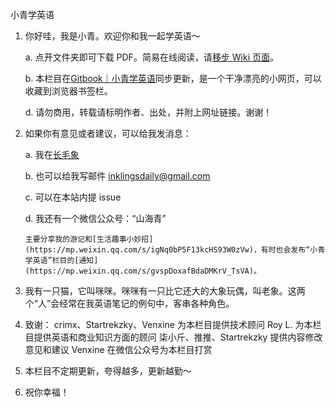 小青学英语

1. 你好哇，我是小青。欢迎你和我一起学英语～

    a. 点开文件夹即可下载 PDF。简易在线阅读，请[移步 Wiki 页面](https://github.com/inklings42/xqxyy/wiki)。
    
    b. 本栏目在[Gitbook｜小青学英语](https://inklings.gitbook.io/xiao-qing-xue-ying-yu/)同步更新，是一个干净漂亮的小网页，可以收藏到浏览器书签栏。
    
    d. 请勿商用，转载请标明作者、出处，并附上网址链接。谢谢！

2. 如果你有意见或者建议，可以给我发消息：

    a. 我在[长毛象](https://mastodon.social/web/@inklingsdaily)

    b. 也可以给我写邮件 inklingsdaily@gmail.com

    c. 可以在本站内提 issue

    d. 我还有一个微信公众号：“山海青”
    
       主要分享我的游记和[生活趣事小妙招](https://mp.weixin.qq.com/s/igNq0bP5F13kcHS93W0zVw)，有时也会发布“小青学英语”栏目的[通知](https://mp.weixin.qq.com/s/gvspDoxafBdaDMKrV_TsVA)。

3. 我有一只猫，它叫咪咪。咪咪有一只比它还大的大象玩偶，叫老象。这两个“人”会经常在我英语笔记的例句中，客串各种角色。
4. 致谢：
   crimx、Startrekzky、Venxine 为本栏目提供技术顾问
   Roy L. 为本栏目提供英语和商业知识方面的顾问
   柒小斤、推推、Startrekzky 提供内容修改意见和建议
   Venxine 在微信公众号为本栏目打赏
8. 本栏目不定期更新，夸得越多，更新越勤～
9. 祝你幸福！
